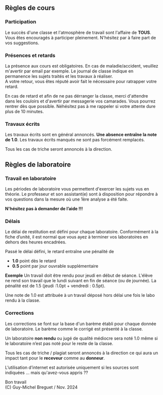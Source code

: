 ## Règles de cours

### Participation

Le succès d'une classe et l'atmosphère de travail sont l'affaire de **TOUS**.
Vous êtes encouragés à participer pleinement. N'hésitez par à faire part de vos suggestions.

### Présences et retards

La présence aux cours est obligatoires. En cas de maladie/accident, veuillez m'avertir par email par exemple. Le journal de classe indique en permanence les sujets traités et les travaux à réaliser.<br>
A votre retour, vous êtes réputé avoir fait le nécessaire pour ratrapper votre retard.

En cas de retard et afin de ne pas dérranger la classe, merci d'attendre dans les couloirs et d'avertir par messagerie vos camarades. Vous pourrez rentrer dès que possible. Néhésitez pas à me rappeler si votre attente dure plus de 10 minutes.

### Travaux écrits

Les travaux écrits sont en général annoncés. **Une absence entraîne la note de 1.0**.
Les travaux écrits manqués ne sont pas forcément remplacés.

Tous les cas de triche seront annoncés à la direction.

## Règles de laboratoire

### Travail en laboratoire
Les périodes de laboratoire vous permettent d'exercer les sujets vus en théorie.
Le professeur et son assistant(e) sont à disposition pour répondre à vos questions dans la mesure où une 1ère analyse a été faite.

**N'hésitez pas à demander de l’aide !!!**

### Délais
Le délai de restitution est défini pour chaque laboratoire.
Conformément à la fiche d’unité, il est normal que vous ayez à terminer vos laboratoires en dehors des heures encadrées.

Passé le délai défini, le retard entraîne une pénalité de
- **1.0** point dès le retard
- **0.5** point par jour ouvrable supplémentaire

**Exemple**
Un travail doit être rendu pour jeudi en début de séance. L'élève ne rend son travail que le lundi suivant en fin de séance (ou de journée). La pénalité est de 1.5 (jeudi :1.0pt + vendredi : 0.5pt).

Une note de 1.0 est attribuée à un travail déposé hors délai une fois le labo rendu à la classe.

### Corrections

Les corrections se font sur la base d'un barème établi pour chaque donnée de laboratoire. Le barème comme le corrigé est présenté à la classe.

Un laboratoire **non rendu** ou jugé de qualité médiocre sera noté 1.0 même si le laboratoire n’est pas noté pour le reste de la classe.

Tous les cas de triche / plagiat seront annoncés à la direction ce qui aura un impact tant pour le **receveur** comme au **donneur**.

L’utilisation d’internet est autorisée uniquement si les sources sont indiquées
... mais qu'avez-vous appris ??

Bon travail</br>
(C) Guy-Michel Breguet / Nov. 2024

